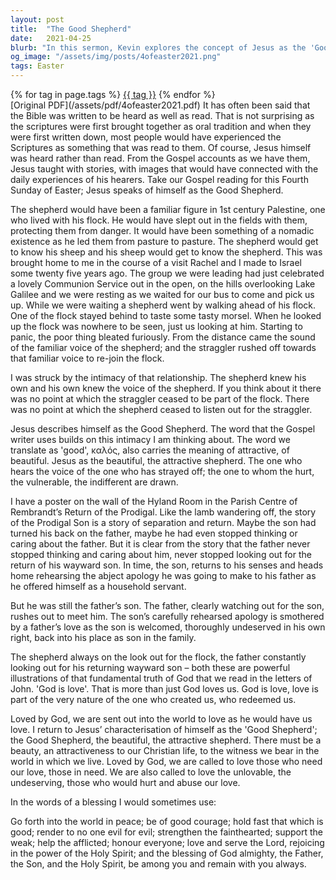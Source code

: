 ```yaml
---
layout: post
title:  "The Good Shepherd"
date:   2021-04-25
blurb: "In this sermon, Kevin explores the concept of Jesus as the 'Good Shepherd', drawing parallels between the shepherd's intimate relationship with his flock and God's love for humanity. He emphasizes that God's love is not just an action, but a fundamental part of His nature. This sermon encourages us to reflect God's love in our own lives, showing kindness and compassion even to those who may seem undeserving."
og_image: "/assets/img/posts/4ofeaster2021.png"
tags: Easter
---    
```

<div class="tag-pills">
    {% for tag in page.tags %}
    <a href="{{ site.baseurl }}/tag/{{ tag | slugify }}" class="tag-pill">{{ tag }}</a>
    {% endfor %}
</div>
[Original PDF](/assets/pdf/4ofeaster2021.pdf)
It has often been said that the Bible was written to be heard as well as read. That is not surprising as the scriptures were first brought together as oral tradition and when they were first written down, most people would have experienced the Scriptures as something that was read to them. Of course, Jesus himself was heard rather than read. From the Gospel accounts as we have them, Jesus taught with stories, with images that would have connected with the daily experiences of his hearers. Take our Gospel reading for this Fourth Sunday of Easter; Jesus speaks of himself as the Good Shepherd.

The shepherd would have been a familiar figure in 1st century Palestine, one who lived with his flock. He would have slept out in the fields with them, protecting them from danger. It would have been something of a nomadic existence as he led them from pasture to pasture. The shepherd would get to know his sheep and his sheep would get to know the shepherd. This was brought home to me in the course of a visit Rachel and I made to Israel some twenty five years ago. The group we were leading had just celebrated a lovely Communion Service out in the open, on the hills overlooking Lake Galilee and we were resting as we waited for our bus to come and pick us up. While we were waiting a shepherd went by walking ahead of his flock. One of the flock stayed behind to taste some tasty morsel. When he looked up the flock was nowhere to be seen, just us looking at him. Starting to panic, the poor thing bleated furiously. From the distance came the sound of the familiar voice of the shepherd; and the straggler rushed off towards that familiar voice to re-join the flock.

I was struck by the intimacy of that relationship. The shepherd knew his own and his own knew the voice of the shepherd. If you think about it there was no point at which the straggler ceased to be part of the flock. There was no point at which the shepherd ceased to listen out for the straggler.

Jesus describes himself as the Good Shepherd. The word that the Gospel writer uses builds on this intimacy I am thinking about. The word we translate as 'good', καλός, also carries the meaning of attractive, of beautiful. Jesus as the beautiful, the attractive shepherd. The one who hears the voice of the one who has strayed off; the one to whom the hurt, the vulnerable, the indifferent are drawn.

I have a poster on the wall of the Hyland Room in the Parish Centre of Rembrandt’s Return of the Prodigal. Like the lamb wandering off, the story of the Prodigal Son is a story of separation and return. Maybe the son had turned his back on the father, maybe he had even stopped thinking or caring about the father. But it is clear from the story that the father never stopped thinking and caring about him, never stopped looking out for the return of his wayward son. In time, the son, returns to his senses and heads home rehearsing the abject apology he was going to make to his father as he offered himself as a household servant.

But he was still the father’s son. The father, clearly watching out for the son, rushes out to meet him. The son’s carefully rehearsed apology is smothered by a father’s love as the son is welcomed, thoroughly undeserved in his own right, back into his place as son in the family.

The shepherd always on the look out for the flock, the father constantly looking out for his returning wayward son – both these are powerful illustrations of that fundamental truth of God that we read in the letters of John. 'God is love'. That is more than just God loves us. God is love, love is part of the very nature of the one who created us, who redeemed us.

Loved by God, we are sent out into the world to love as he would have us love. I return to Jesus’ characterisation of himself as the 'Good Shepherd'; the Good Shepherd, the beautiful, the attractive shepherd. There must be a beauty, an attractiveness to our Christian life, to the witness we bear in the world in which we live. Loved by God, we are called to love those who need our love, those in need. We are also called to love the unlovable, the undeserving, those who would hurt and abuse our love.

In the words of a blessing I would sometimes use:

Go forth into the world in peace;
be of good courage;
hold fast that which is good;
render to no one evil for evil;
strengthen the fainthearted; support the weak;
help the afflicted; honour everyone;
love and serve the Lord,
rejoicing in the power of the Holy Spirit;
and the blessing of God almighty,
the Father, the Son, and the Holy Spirit,
be among you and remain with you always.
